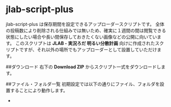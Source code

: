 jlab-script-plus
================

jlab-script-plus は保存期間を設定できるアップローダースクリプトです。
全体の投稿数により削除される仕組みでは無いため、確実に１週間の間は閲覧できる状態にしたい場合や長い間保存しておきたくない画像などの公開に向いています。
このスクリプトは **JLAB - 実況ろだ 明るい分散計画** 向けに作成されたスクリプトですが、それ以外の場所でもアップローダーとして設置していただけます。

##ダウンロード
右下の **Download ZIP** からスクリプト一式をダウンロードします。

##ファイル・フォルダ一覧
初期設定では以下の通りにファイル、フォルダを設置することにより動作します。

*
